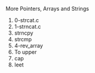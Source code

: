 More Pointers, Arrays and Strings
1. 0-strcat.c
2. 1-strncat.c
3. strncpy
4. strcmp
 5. 4-rev_array
6. To upper
7. cap
8. leet
